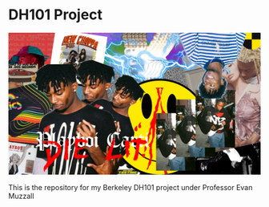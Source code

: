# DH101 Project

![carti](images/carti.png)

This is the repository for my Berkeley DH101 project under Professor Evan Muzzall
